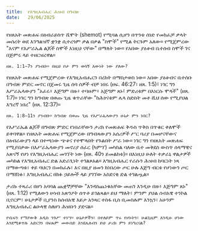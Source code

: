 ```yaml
---
title:  የእግዚአብሔር ሕዝብ በግብጽ
date:   29/06/2025
---
```


የዘጸአት መጽሐፍ በዕብራይስጥ ሼሞት (shemot) የሚባል ሲሆን በጥንቱ ሰነድ የመክፈቻ ቃላት መሰረት ወደ እንግልዝኛ ቋንቋ ሲተረጎም ቃል በቃል "ስሞች" የሚል ትርጉም አለው። የሚጀምረው "እናም የእሥራኤል ልጆች ስሞች እነዚህ ናቸው" በማለት ነው። የአበው ያዕቆብ ቤተሰብ ስሞች ገና በጅምሩ ላይ ተዘርዝረዋል።

`ዘጸ. 1:1–7ን ያንብቡ። በዚህ ቦታ ምን ወሳኝ እውነት ነው ያለው?`

የዘጸአት መጽሐፍ የሚጀምረው የእግዚአብሔርን በረከት በማስታወስ ነው። አበው ያዕቆብና ቤተሰቡ በግብጽ ምድር መኖር በጀመሩ ጊዜ ሰባ ሰዎች ብቻ ነበሩ (ዘፍ. 46:27፣ ዘጸ. 1:5)፤ ነገር ግን እሥራኤላውያን "አፈሩ፥ እጅግም በዙ፥ ተባዙም፥ አጅግም ጸኑ፤ ምድሪቱም በእነርሱ ሞላች" (ዘጸ. 1:7)። ነገር ግን ከግብጽ በወጡ ጊዜ ቁጥራቸው "ከሕፃናቱም ሌላ ስድስት መቶ ሺህ ሰው የሚያህል እግረኛ ነበረ" (ዘጸ. 12:37)።

`ዘጸ. 1:8–11ን ያንብቡ። ከግብጽ በወጡ ጊዜ የእሥራኤላውያን ሁኔታ ምን ነበር?`

የእሥራኤል ልጆች በግብጽ ምድር የነበራቸውን ታሪክ የመጽሐፍ ቅዱስ ጥቅስ በጥቁር ቀለሞች ይቀባዋል። የዘጸአት መጽሐፍ የሚጀምረው በግብጻውያን አሰሪዎች ሥር ባሪያ በመሆናቸውና በዕብራውያን ላይ በተጫነው ጭቆና የተሞላበት የጉልበት ሥራ ነው። ነገር ግን የዘጸአት መጽሐፍ የሚያበቃው በእሥራኤላውያን መኖሪያ ሰፈር (ካምፕ) መካከል ባለው ቤተ መቅደስ ውስጥ ሰላማዊና አጽናኝ የሆነ የእግዚአብሔር መገኘት ነው (ዘጸ. 40ን ይመልከቱ)። በእነዚህ ሁለት ተቃራኒ ዋልታዎች መካከል የእግዚአብሔር ድል አድራጊነት ተገልጾአል። እግዚአብሔር የራሱን ሕዝብ ከባርነት ነጻ በማውጣቱ፣ ቀይ ባህርን በመክፈሉ፣ እና በዚያ ዘመን ከነበረው ጦር ሁሉ እጅግ ብርቱ የሆነውን ጦር በማሸነፉ፣ እግዚአብሔር በክፉ ኃይሎች ላይ ያገኘው አስደናቂ ድል ተገልጧል።

ታሪኩ ተጻራሪ በሆነ አባባል ጨቋኞቻቸው "እንዳስጨነቁአቸው መጠን እንዲሁ በዙ፥ እጅግም ጸኑ" (ዘጸ. 1:12) የሚለውን ሀሳብ አጽንዖት ሰጥቶ ይገልጻል። ይህ ማለት፣ ምንም ያህል ሰብአዊ ተንኮል ቢኖርም፣ ሁኔታዎች ቢያንስ ከሰብአዊ እይታ አንጻር ተስፋ ቢስ ቢመስሉም እንኳን፣ አሁንም እግዚአብሔር ልዑላዊ ስለሆነ ሕዝቡን ያድናል።

`ዮሴፍን የማያውቅ አዲስ ንጉሥ ተነሣ። ሁኔታዎችን፣ በተለይም ጥሩ የሆኑትን፣ ሁልጊዜም እንዲሁ ሆነው እንደሚቀጥሉ አድርገን በፍጹም መውሰድ እንደሌለብን ይህ ታሪክ ምን ይነግረናል?`